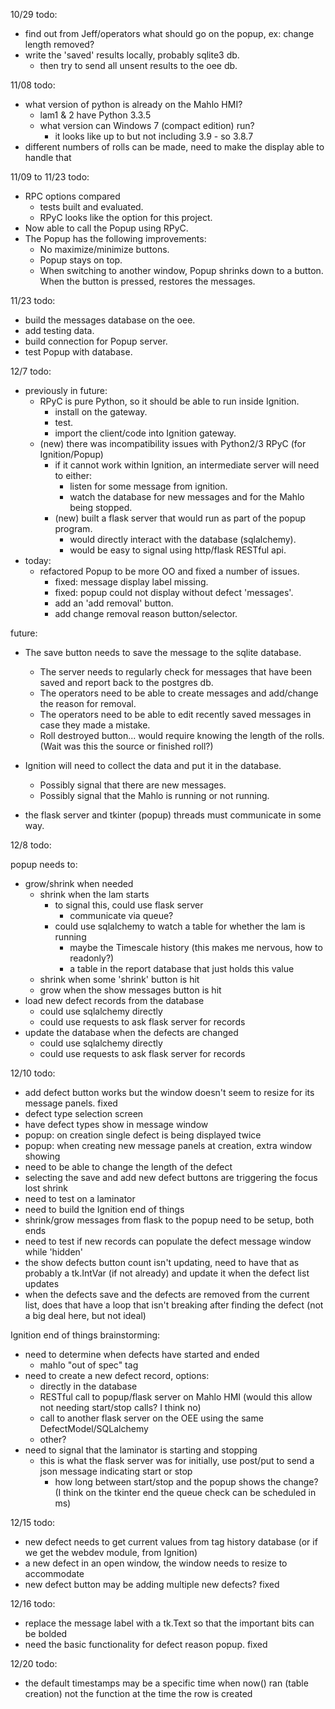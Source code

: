 10/29 todo:

* find out from Jeff/operators what should go on the popup, ex: change length removed?
* write the 'saved' results locally, probably sqlite3 db.
  * then try to send all unsent results to the oee db.

11/08 todo:

* what version of python is already on the Mahlo HMI?
  * lam1 & 2 have Python 3.3.5
  * what version can Windows 7 (compact edition) run?
    * it looks like up to but not including 3.9 - so 3.8.7
* different numbers of rolls can be made, need to make the display able to handle that

11/09 to 11/23 todo:
* RPC options compared
  * tests built and evaluated.
  * RPyC looks like the option for this project.
* Now able to call the Popup using RPyC.
* The Popup has the following improvements:
  * No maximize/minimize buttons.
  * Popup stays on top.
  * When switching to another window, Popup shrinks down to a button. When the button is pressed, restores the messages.

11/23 todo:
* build the messages database on the oee.
* add testing data.
* build connection for Popup server.
* test Popup with database.

12/7 todo:
  * previously in future:
    * RPyC is pure Python, so it should be able to run inside Ignition.
      * install on the gateway.
      * test.
      * import the client/code into Ignition gateway.
    * (new) there was incompatibility issues with Python2/3 RPyC (for Ignition/Popup)
      * if it cannot work within Ignition, an intermediate server will need to either:
        * listen for some message from ignition.
        * watch the database for new messages and for the Mahlo being stopped.
      * (new) built a flask server that would run as part of the popup program.
        * would directly interact with the database (sqlalchemy).
        * would be easy to signal using http/flask RESTful api.
  * today:
    * refactored Popup to be more OO and fixed a number of issues.
      * fixed: message display label missing.
      * fixed: popup could not display without defect 'messages'.
      * add an 'add removal' button.
      * add change removal reason button/selector.

future:
* The save button needs to save the message to the sqlite database.
  * The server needs to regularly check for messages that have been saved and report back to the postgres db.
  * The operators need to be able to create messages and add/change the reason for removal.
  * The operators need to be able to edit recently saved messages in case they made a mistake.
  * Roll destroyed button... would require knowing the length of the rolls. (Wait was this the source or finished roll?)

* Ignition will need to collect the data and put it in the database.
  * Possibly signal that there are new messages.
  * Possibly signal that the Mahlo is running or not running.

* the flask server and tkinter (popup) threads must communicate in some way.

12/8 todo:

popup needs to:
* grow/shrink when needed
  * shrink when the lam starts
    * to signal this, could use flask server
      * communicate via queue?
    * could use sqlalchemy to watch a table for whether the lam is running
      * maybe the Timescale history (this makes me nervous, how to readonly?)
      * a table in the report database that just holds this value
  * shrink when some 'shrink' button is hit
  * grow when the show messages button is hit
* load new defect records from the database
  * could use sqlalchemy directly
  * could use requests to ask flask server for records
* update the database when the defects are changed
  * could use sqlalchemy directly
  * could use requests to ask flask server for records

12/10 todo:
* add defect button works but the window doesn't seem to resize for its message panels. fixed
* defect type selection screen
* have defect types show in message window
* popup: on creation single defect is being displayed twice
* popup: when creating new message panels at creation, extra window showing
* need to be able to change the length of the defect
* selecting the save and add new defect buttons are triggering the focus lost shrink
* need to test on a laminator
* need to build the Ignition end of things
* shrink/grow messages from flask to the popup need to be setup, both ends
* need to test if new records can populate the defect message window while 'hidden'
* the show defects button count isn't updating, need to have that as probably a tk.IntVar (if not already) and update it when the defect list updates
* when the defects save and the defects are removed from the current list, does that have a loop that isn't breaking after finding the defect (not a big deal here, but not ideal)

Ignition end of things brainstorming:
* need to determine when defects have started and ended
  * mahlo "out of spec" tag
* need to create a new defect record, options:
  * directly in the database
  * RESTful call to popup/flask server on Mahlo HMI (would this allow not needing start/stop calls? I think no)
  * call to another flask server on the OEE using the same DefectModel/SQLalchemy
  * other?
* need to signal that the laminator is starting and stopping
  * this is what the flask server was for initially, use post/put to send a json message indicating start or stop
    * how long between start/stop and the popup shows the change? (I think on the tkinter end the queue check can be
      scheduled in ms)

12/15 todo:

* new defect needs to get current values from tag history database (or if we get the webdev module, from Ignition)
* a new defect in an open window, the window needs to resize to accommodate
* new defect button may be adding multiple new defects? fixed

12/16 todo:

* replace the message label with a tk.Text so that the important bits can be bolded
* need the basic functionality for defect reason popup. fixed

12/20 todo:

* the default timestamps may be a specific time when now() ran (table creation) not the function at the time the row is
  created